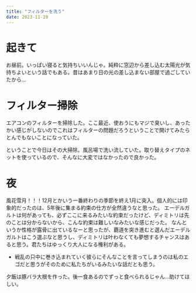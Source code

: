 ```yaml
---
title: "フィルターを洗う"
date: 2023-11-19
---
```


# 起きて
お昼前。いっぱい寝ると気持ちいいんじゃ。純粋に窓辺から差し込む太陽光が気持ちよいという話でもある。昔はあまり日の光の差し込まない部屋で過ごしていたから...

# フィルター掃除
エアコンのフィルターを掃除した。ここ最近、使おうにもマジで臭いし、あったかい感じがしないのでこれはフィルターの問題だろうということで開けてみたらとんでもないことになっていた。

ということで今日はその大掃除。風呂場で洗い流していた。取り替えタイプのネットを使っているので、そんなに大変ではなかったので良かった。

# 夜
風花雪月！！！12月とかいう一番終わりの季節を終え1月に突入。個人的には印象的だったのは、5年後に集まる約束の仕方が全然違うなと思った。
エーデルガルトは何があっても、必ずここに来るみたいな約束だったけど、ディミトリは先のことは分からないから、こんな約束は難しいなみたいな感じだった。
なんというか性格が露骨に出ているなーと思ったが、覇道を突き進むと選んだエーデルガルトはこう選ぶなと思うし、ディミトリは叶わなくても夢想するチャンスはあると思う。君たちはゆっくり大人になる権利がある。
- 戦乱の只中に巻き込まれていく彼らにそんなことを言ってしまうのは私のエゴだと思うがそのために私たちがいるみたいな話だとも思う。

夕飯は豚バラ大根を作った。後一食あるのでずっと食べられるじゃん...助けてほしい。